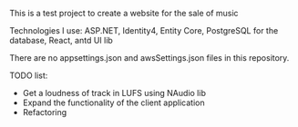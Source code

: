 This is a test project to create a website for the sale of music

Technologies I use:
ASP.NET, Identity4, Entity Core, PostgreSQL for the database, React, antd UI lib

There are no appsettings.json and awsSettings.json files in this repository.

TODO list:

- Get a loudness of track in LUFS using NAudio lib
- Expand the functionality of the client application
- Refactoring
